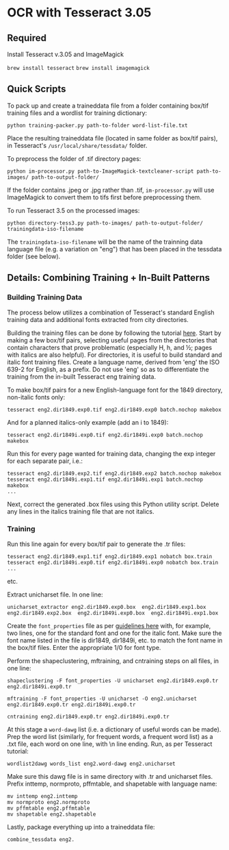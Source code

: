 # OCR with Tesseract 3.05

## Required

Install Tesseract v.3.05 and ImageMagick

```brew install tesseract```
```brew install imagemagick```

## Quick Scripts

To pack up and create a traineddata file from a folder containing box/tif training files and a wordlist for training dictionary:

```python training-packer.py path-to-folder word-list-file.txt```

Place the resulting traineddata file (located in same folder as box/tif pairs), in Tesseract's ```/usr/local/share/tessdata/``` folder.

To preprocess the folder of .tif directory pages:

```python im-processor.py path-to-ImageMagick-textcleaner-script path-to-images/ path-to-output-folder/```

If the folder contains .jpeg or .jpg rather than .tif, ```im-processor.py``` will use ImageMagick to convert them to tifs first before preprocessing them.

To run Tesseract 3.5 on the processed images:

```python directory-tess3.py path-to-images/ path-to-output-folder/ trainingdata-iso-filename```

The ```trainingdata-iso-filename``` will be the name of the trainning data language file (e.g. a variation on "eng") that has been placed in the tessdata folder (see below).

## Details: Combining Training + In-Built Patterns

### Building Training Data

The process below utilizes a combination of Tesseract's standard English training data and additional fonts extracted from city directories.

Building the training files can be done by following the tutorial [here](http://www.resolveradiologic.com/blog/2013/01/15/training-tesseract/). Start by making a few box/tif pairs, selecting useful pages from the directories that contain characters that prove problematic (especially H, h, and ½; pages with italics are also helpful). For directories, it is useful to build standard and italic font training files. Create a language name, derived from 'eng' the ISO 639-2 for English, as a prefix. Do not use 'eng' so as to differentiate the training from the in-built Tesseract eng training data.

To make box/tif pairs for a new English-language font for the 1849 directory, non-italic fonts only:

```tesseract eng2.dir1849.exp0.tif eng2.dir1849.exp0 batch.nochop makebox```

And for a planned italics-only example (add an i to 1849):

```tesseract eng2.dir1849i.exp0.tif eng2.dir1849i.exp0 batch.nochop makebox```

Run this for every page wanted for training data, changing the exp integer for each separate pair, i.e.:

```tesseract eng2.dir1849.exp1.tif eng2.dir1849i.exp1 batch.nochop makebox 
tesseract eng2.dir1849.exp2.tif eng2.dir1849.exp2 batch.nochop makebox 
tesseract eng2.dir1849i.exp1.tif eng2.dir1849i.exp1 batch.nochop makebox
...
```
Next, correct the generated .box files using this Python utility script. Delete any lines in the italics training file that are not italics.

### Training

Run this line again for every box/tif pair to generate the .tr files:

```tesseract eng2.dir1849.exp0.tif eng2.dir1849.exp0 nobatch box.train  
tesseract eng2.dir1849.exp1.tif eng2.dir1849.exp1 nobatch box.train  
tesseract eng2.dir1849i.exp0.tif eng2.dir1849i.exp0 nobatch box.train
...
```
etc.

Extract unicharset file. In one line:

```unicharset_extractor eng2.dir1849.exp0.box  eng2.dir1849.exp1.box  eng2.dir1849.exp2.box  eng2.dir1849i.exp0.box  eng2.dir1849i.exp1.box```

Create the ```font_properties``` file as per [guidelines here](https://github.com/tesseract-ocr/tesseract/wiki/Training-Tesseract#the-font_properties-file) with, for example, two lines, one for the standard font and one for the italic font. Make sure the font name listed in the file is dir1849, dir1849i, etc. to match the font name in the box/tif files. Enter the appropriate 1/0 for font type.

Perform the shapeclustering, mftraining, and cntraining steps on all files, in one line:

```shapeclustering -F font_properties -U unicharset eng2.dir1849.exp0.tr eng2.dir1849i.exp0.tr```

```mftraining -F font_properties -U unicharset -O eng2.unicharset eng2.dir1849.exp0.tr eng2.dir1849i.exp0.tr```

```cntraining eng2.dir1849.exp0.tr eng2.dir1849i.exp0.tr```


At this stage a ```word-dawg``` list (i.e. a dictionary of useful words can be made). Prep the word list (similarly, for frequent words, a frequent word list) as a .txt file, each word on one line, with \n line ending. Run, as per Tesseract tutorial:

```wordlist2dawg frequent_words_list eng2.freq-dawg eng2.unicharset
wordlist2dawg words_list eng2.word-dawg eng2.unicharset
```
Make sure this dawg file is in same directory with .tr and unicharset files. Prefix inttemp, normproto, pffmtable, and shapetable with language name:

```
mv inttemp eng2.inttemp
mv normproto eng2.normproto
mv pffmtable eng2.pffmtable
mv shapetable eng2.shapetable
```
Lastly, package everything up into a traineddata file:

```combine_tessdata eng2.```
